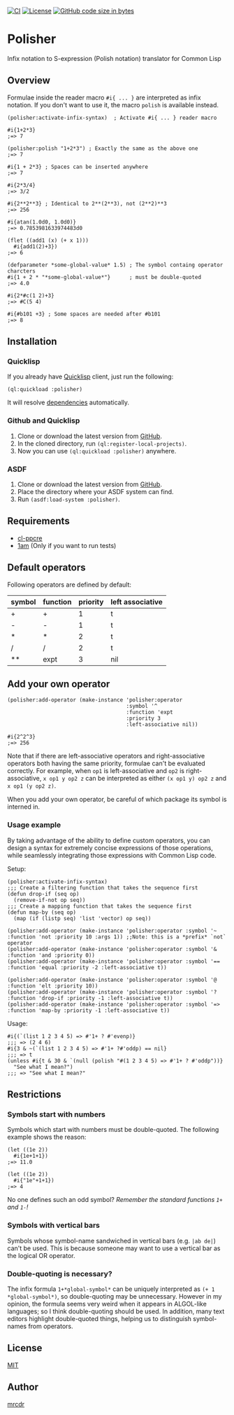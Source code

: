 [![CI](https://github.com/mrcdr/polisher/actions/workflows/ci.yml/badge.svg)](https://github.com/mrcdr/polisher/actions/workflows/ci.yml)
[![License](https://img.shields.io/badge/License-MIT-green.svg)]()
[![GitHub code size in bytes](https://img.shields.io/github/languages/code-size/mrcdr/polisher)]()

# Polisher
Infix notation to S-expression (Polish notation) translator for Common Lisp

## Overview
Formulae inside the reader macro `#i{ ... }` are interpreted as infix notation.
If you don't want to use it, the macro `polish` is available instead.

```common-lisp
(polisher:activate-infix-syntax)  ; Activate #i{ ... } reader macro

#i{1+2*3}
;=> 7

(polisher:polish "1+2*3") ; Exactly the same as the above one
;=> 7

#i{1 + 2*3} ; Spaces can be inserted anywhere
;=> 7

#i{2*3/4}
;=> 3/2

#i{2**2**3} ; Identical to 2**(2**3), not (2**2)**3
;=> 256

#i{atan(1.0d0, 1.0d0)}
;=> 0.7853981633974483d0

(flet ((add1 (x) (+ x 1)))
  #i{add1(2)+3})
;=> 6

(defparameter *some-global-value* 1.5) ; The symbol containg operator charcters
#i{1 + 2 * "*some-global-value*"}      ; must be double-quoted
;=> 4.0

#i{2*#c(1 2)+3}
;=> #C(5 4)

#i{#b101 +3} ; Some spaces are needed after #b101
;=> 8
```

## Installation
### Quicklisp
If you already have [Quicklisp](https://www.quicklisp.org/beta/) client,
just run the following:

```common-lisp
(ql:quickload :polisher)
```

It will resolve [dependencies](https://github.com/mrcdr/polisher#requirements) automatically.

### Github and Quicklisp
1. Clone or download the latest version from [GitHub](https://github.com/mrcdr/polisher).
2. In the cloned directory, run `(ql:register-local-projects)`.
3. Now you can use `(ql:quickload :polisher)` anywhere.

### ASDF
1. Clone or download the latest version from [GitHub](https://github.com/mrcdr/polisher).
2. Place the directory where your ASDF system can find.
3. Run `(asdf:load-system :polisher)`.

## Requirements
- [cl-ppcre](https://edicl.github.io/cl-ppcre/)
- [1am](https://github.com/lmj/1am) (Only if you want to run tests)

## Default operators
Following operators are defined by default:

| symbol | function | priority | left associative |
|--------|----------|----------|------------------|
| +      | +        | 1        | t                |
| -      | -        | 1        | t                |
| \*     | \*       | 2        | t                |
| /      | /        | 2        | t                |
| \*\*   | expt     | 3        | nil              |

## Add your own operator

```common-lisp
(polisher:add-operator (make-instance 'polisher:operator
                                      :symbol '^
                                      :function 'expt
                                      :priority 3
                                      :left-associative nil))

#i{2^2^3}
;=> 256
```

Note that if there are left-associative operators and right-associative operators
both having the same priority, formulae can't be evaluated correctly.
For example, when `op1` is left-associative and `op2` is right-associative,
`x op1 y op2 z` can be interpreted as either `(x op1 y) op2 z` and
`x op1 (y op2 z)`.

When you add your own operator, be careful of which package
its symbol is interned in.

### Usage example

By taking advantage of the ability to define custom operators, you can design a syntax for extremely concise expressions of those operations, while seamlessly integrating those expressions with Common Lisp code.

Setup:

```common-lisp
(polisher:activate-infix-syntax)
;;; Create a filtering function that takes the sequence first
(defun drop-if (seq op)
  (remove-if-not op seq))
;;; Create a mapping function that takes the sequence first
(defun map-by (seq op)
  (map (if (listp seq) 'list 'vector) op seq))

(polisher:add-operator (make-instance 'polisher:operator :symbol '~ :function 'not :priority 10 :args 1)) ;;Note: this is a *prefix* `not` operator
(polisher:add-operator (make-instance 'polisher:operator :symbol '& :function 'and :priority 0))
(polisher:add-operator (make-instance 'polisher:operator :symbol '== :function 'equal :priority -2 :left-associative t))

(polisher:add-operator (make-instance 'polisher:operator :symbol '@ :function 'elt :priority 10))
(polisher:add-operator (make-instance 'polisher:operator :symbol '? :function 'drop-if :priority -1 :left-associative t))
(polisher:add-operator (make-instance 'polisher:operator :symbol '=> :function 'map-by :priority -1 :left-associative t))

```

Usage:

```common-lisp
#i{(`(list 1 2 3 4 5) => #'1+ ? #'evenp)}
;;; => (2 4 6)
#i{3 & ~(`(list 1 2 3 4 5) => #'1+ ?#'oddp) == nil}
;;; => t
(unless #i{t & 30 & `(null (polish "#(1 2 3 4 5) => #'1+ ? #'oddp"))}
  "See what I mean?")
;;; => "See what I mean?"
```


## Restrictions
### Symbols start with numbers
Symbols which start with numbers must be double-quoted.
The following example shows the reason:
```common-lisp
(let ((1e 2))
  #i{1e+1+1})
;=> 11.0

(let ((1e 2))
  #i{"1e"+1+1})
;=> 4
```

No one defines such an odd symbol? _Remember the standard functions `1+` and `1-`!_

### Symbols with vertical bars
Symbols whose symbol-name sandwiched in vertical bars (e.g. `|ab de|`) can't be used.
This is because someone may want to use a vertical bar as the logical OR operator.

### Double-quoting is necessary?
The infix formula `1+*global-symbol*` can be uniquely interpreted as `(+ 1 *global-symbol*)`,
so double-quoting may be unnecessary.
However in my opinion, the formula seems very weird when it appears in ALGOL-like languages;
so I think double-quoting should be used.
In addition, many text editors highlight double-quoted things, helping us to distinguish
symbol-names from operators.



## License
[MIT](https://github.com/mrcdr/polisher/blob/master/LICENSE)

## Author
[mrcdr](https://github.com/mrcdr)
